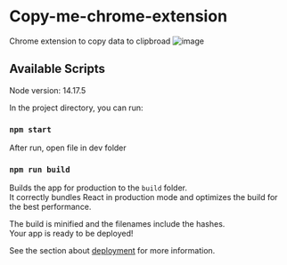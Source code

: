 # Copy-me-chrome-extension

Chrome extension to copy data to clipbroad
![image](https://user-images.githubusercontent.com/82038837/169470872-71fc9f3d-7450-4ed4-9f5c-a2358ed98217.png)

## Available Scripts

Node version: 14.17.5

In the project directory, you can run:

### `npm start`

After run, open file in dev folder


### `npm run build`

Builds the app for production to the `build` folder.\
It correctly bundles React in production mode and optimizes the build for the best performance.

The build is minified and the filenames include the hashes.\
Your app is ready to be deployed!

See the section about [deployment](https://facebook.github.io/create-react-app/docs/deployment) for more information.
